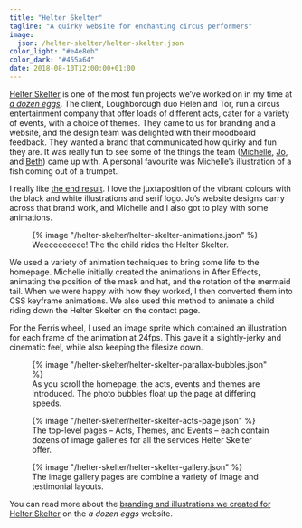 ```yaml
---
title: "Helter Skelter"
tagline: "A quirky website for enchanting circus performers"
image:
  json: /helter-skelter/helter-skelter.json
color_light: "#e4e8eb"
color_dark: "#455a64"
date: 2018-08-10T12:00:00+01:00
---
```


[Helter Skelter][1] is one of the most fun projects we’ve worked on in my time at _[a dozen eggs][2]_. The client, Loughborough duo Helen and Tor, run a circus entertainment company that offer loads of different acts, cater for a variety of events, with a choice of themes. They came to us for branding and a website, and the design team was delighted with their moodboard feedback. They wanted a brand that communicated how quirky and fun they are. It was really fun to see some of the things the team ([Michelle][3], [Jo][4], and [Beth][5]) came up with. A personal favourite was Michelle’s illustration of a fish coming out of a trumpet.

I really like [the end result][6]. I love the juxtaposition of the vibrant colours with the black and white illustrations and serif logo. Jo’s website designs carry across that brand work, and Michelle and I also got to play with some animations.

<figure>
  <div class="c-image-background u-rounded">
    {% image "/helter-skelter/helter-skelter-animations.json" %}
  </div>
  <figcaption>
    Weeeeeeeeee! The the child rides the Helter Skelter.
  </figcaption>
</figure>

We used a variety of animation techniques to bring some life to the homepage. Michelle initially created the animations in After Effects, animating the position of the mask and hat, and the rotation of the mermaid tail. When we were happy with how they worked, I then converted them into CSS keyframe animations. We also used this method to animate a child riding down the Helter Skelter on the contact page.

For the Ferris wheel, I used an image sprite which contained an illustration for each frame of the animation at 24fps. This gave it a slightly-jerky and cinematic feel, while also keeping the filesize down.

<figure>
  <div class="c-image-background u-rounded">
    {% image "/helter-skelter/helter-skelter-parallax-bubbles.json" %}
  </div>
  <figcaption>
    As you scroll the homepage, the acts, events and themes are introduced. The photo bubbles float up the page at differing speeds.
  </figcaption>
</figure>

<figure>
  <div class="c-image-background u-rounded">
    {% image "/helter-skelter/helter-skelter-acts-page.json" %}
  </div>
  <figcaption>
    The top-level pages – Acts, Themes, and Events – each contain dozens of image galleries for all the services Helter Skelter offer.
  </figcaption>
</figure>

<figure>
  <div class="c-image-background u-rounded">
    {% image "/helter-skelter/helter-skelter-gallery.json" %}
  </div>
  <figcaption>
    The image gallery pages are combine a variety of image and testimonial layouts.
  </figcaption>
</figure>

You can read more about the [branding and illustrations we created for Helter Skelter][6] on the _a dozen eggs_ website.

[1]: https://www.helterskelterarts.co.uk/
[2]: https://www.adozeneggs.co.uk/
[3]: https://www.adozeneggs.co.uk/insights/author/michelle/ "Michelle Barnett"
[4]: https://www.adozeneggs.co.uk/insights/author/jo/ "Jo Wdowiak"
[5]: https://www.adozeneggs.co.uk/insights/author/beth/ "Beth Evans"
[6]: https://www.adozeneggs.co.uk/portfolio/project/helter-skelter/ "Helter Skelter branding on a dozen eggs website"

